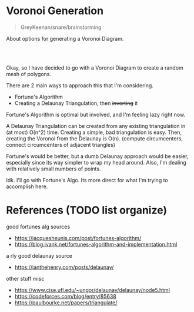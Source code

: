 Voronoi Generation
==================================================

> GreyKeenan/snare/brainstorming

About options for generating a Voronoi Diagram.

<br>

<!-- INDEX -->

<br>


Okay, so I have decided to go with a Voronoi Diagram
to create a random mesh of polygons.

There are 2 main ways to approach this that I'm considering.

* Fortune's Algorithm
* Creating a Delaunay Triangulation, then ~~inverting~~ it

Fortune's Algorithm is optimal but involved,
and I'm feeling lazy right now.

A Delaunay Triangulation can be created from any
existing triangulation in (at most) O(n^2) time.
Creating a simple, bad triangulation is easy.
Then, creating the Voronoi from the Delaunay is O(n).
(compute circumcenters, connect circumcenters of adjacent triangles)

Fortune's would be better,
but a dumb Delaunay approach would be easier,
especially since its way simpler to wrap my head around.
Also, I'm dealing with relatively small numbers of points.

Idk. I'll go with Fortune's Algo.
Its more direct for what I'm trying to accomplish here.


References (TODO list organize)
==================================================

good fortunes alg sources

* https://jacquesheunis.com/post/fortunes-algorithm/
* https://blog.ivank.net/fortunes-algorithm-and-implementation.html

a rly good delaunay source

* https://ianthehenry.com/posts/delaunay/

other stuff misc

* https://www.cise.ufl.edu/~ungor/delaunay/delaunay/node5.html
* https://codeforces.com/blog/entry/85638
* https://paulbourke.net/papers/triangulate/
